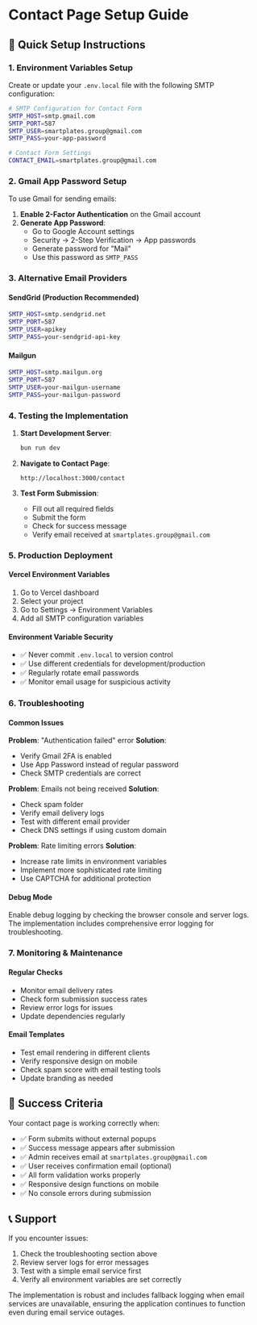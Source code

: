 # Contact Page Setup Guide

## 🚀 Quick Setup Instructions

### 1. Environment Variables Setup

Create or update your `.env.local` file with the following SMTP configuration:

```bash
# SMTP Configuration for Contact Form
SMTP_HOST=smtp.gmail.com
SMTP_PORT=587
SMTP_USER=smartplates.group@gmail.com
SMTP_PASS=your-app-password

# Contact Form Settings
CONTACT_EMAIL=smartplates.group@gmail.com
```

### 2. Gmail App Password Setup

To use Gmail for sending emails:

1. **Enable 2-Factor Authentication** on the Gmail account
2. **Generate App Password**:
   - Go to Google Account settings
   - Security → 2-Step Verification → App passwords
   - Generate password for "Mail"
   - Use this password as `SMTP_PASS`

### 3. Alternative Email Providers

#### SendGrid (Production Recommended)
```bash
SMTP_HOST=smtp.sendgrid.net
SMTP_PORT=587
SMTP_USER=apikey
SMTP_PASS=your-sendgrid-api-key
```

#### Mailgun
```bash
SMTP_HOST=smtp.mailgun.org
SMTP_PORT=587
SMTP_USER=your-mailgun-username
SMTP_PASS=your-mailgun-password
```

### 4. Testing the Implementation

1. **Start Development Server**:
   ```bash
   bun run dev
   ```

2. **Navigate to Contact Page**:
   ```
   http://localhost:3000/contact
   ```

3. **Test Form Submission**:
   - Fill out all required fields
   - Submit the form
   - Check for success message
   - Verify email received at `smartplates.group@gmail.com`

### 5. Production Deployment

#### Vercel Environment Variables
1. Go to Vercel dashboard
2. Select your project
3. Go to Settings → Environment Variables
4. Add all SMTP configuration variables

#### Environment Variable Security
- ✅ Never commit `.env.local` to version control
- ✅ Use different credentials for development/production
- ✅ Regularly rotate email passwords
- ✅ Monitor email usage for suspicious activity

### 6. Troubleshooting

#### Common Issues

**Problem**: "Authentication failed" error
**Solution**: 
- Verify Gmail 2FA is enabled
- Use App Password instead of regular password
- Check SMTP credentials are correct

**Problem**: Emails not being received
**Solution**:
- Check spam folder
- Verify email delivery logs
- Test with different email provider
- Check DNS settings if using custom domain

**Problem**: Rate limiting errors
**Solution**:
- Increase rate limits in environment variables
- Implement more sophisticated rate limiting
- Use CAPTCHA for additional protection

#### Debug Mode

Enable debug logging by checking the browser console and server logs. The implementation includes comprehensive error logging for troubleshooting.

### 7. Monitoring & Maintenance

#### Regular Checks
- Monitor email delivery rates
- Check form submission success rates
- Review error logs for issues
- Update dependencies regularly

#### Email Templates
- Test email rendering in different clients
- Verify responsive design on mobile
- Check spam score with email testing tools
- Update branding as needed

## 🎯 Success Criteria

Your contact page is working correctly when:

- ✅ Form submits without external popups
- ✅ Success message appears after submission
- ✅ Admin receives email at `smartplates.group@gmail.com`
- ✅ User receives confirmation email (optional)
- ✅ All form validation works properly
- ✅ Responsive design functions on mobile
- ✅ No console errors during submission

## 📞 Support

If you encounter issues:

1. Check the troubleshooting section above
2. Review server logs for error messages
3. Test with a simple email service first
4. Verify all environment variables are set correctly

The implementation is robust and includes fallback logging when email services are unavailable, ensuring the application continues to function even during email service outages.